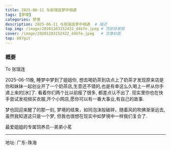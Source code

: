 ```yaml
---
title: 2025-06-11 与张瑞连梦中相遇
tags: [梦境] 
categories: 梦境
description: 2025-06-11 与张瑞连梦中相遇  # 描述
top_img: /image/20201203152422_d4bfe.jpeg # 顶部背景图
cover: /image/20201203152422_d4bfe.jpeg   # 文章封面
top: 897git
---
```


### 概要  

To 张瑞连    

2025-06-11晚, 睡梦中梦到了姐姐你, 想去喝奶茶到店点上了奶茶才发现原来店是你和妹妹一起创业开了一个奶茶店,生意还不错的,也是有幸这么久喝上一杯从你手递上来的[水]了. 看着你们两个比以前瘦了很多, 都差点认不出了. 现实里你也在快手尝试发视频买衣服,开个小网店,愿你可以有一番大事业,有自己的故事.    

梦也回迎来醒了的那一刻, 梦境的结束，如同泡沫般破碎，随着风的吹拂渐渐远去, 虽然我知道这只是一个梦, 但我也很想在现实中如梦境中一样我们复合了.   


最爱姐姐的专属饲养员--弟弟小茗  

---    

地址: 广东-珠海


